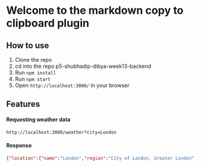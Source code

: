 # Welcome to the markdown copy to clipboard plugin


<!-- Add a copy to clipboard functionality in markdown -->

## How to use

1. Clone the repo
2. cd into the repo p5-shubhadip-dibya-week13-backend
2. Run `npm install`
3. Run `npm start`
4. Open `http://localhost:3000/` in your browser

## Features
<!-- javascript code -->
#### Requesting weather data
```
http://localhost:3000/weather?city=London
```
#### Response 
```json
{"location":{"name":"London","region":"City of London, Greater London","country":"United Kingdom","lat":51.52,"lon":-0.11,"tz_id":"Europe/London","localtime_epoch":1670671621,"localtime":"2022-12-10 11:27"},"current":{"last_updated_epoch":1670670900,"last_updated":"2022-12-10 11:15","temp_c":2,"temp_f":35.6,"is_day":1,"condition":{"text":"Sunny","icon":"//cdn.weatherapi.com/weather/64x64/day/113.png","code":1000},"wind_mph":6.9,"wind_kph":11.2,"wind_degree":230,"wind_dir":"SW","pressure_mb":1011,"pressure_in":29.85,"precip_mm":0,"precip_in":0,"humidity":80,"cloud":0,"feelslike_c":-0.7,"feelslike_f":30.8,"vis_km":10,"vis_miles":6,"uv":2,"gust_mph":6.7,"gust_kph":10.8}}
```
